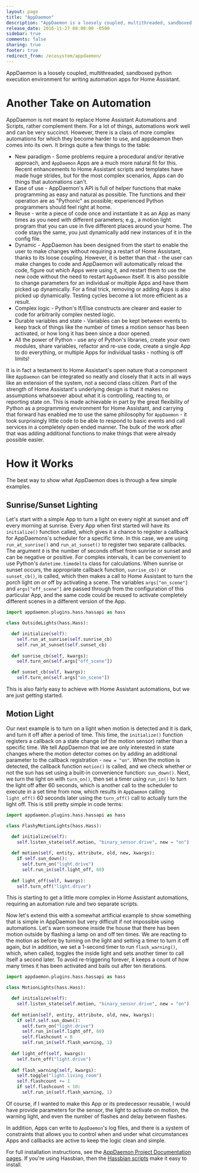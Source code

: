 ```yaml
---
layout: page
title: "AppDaemon"
description: "AppDaemon is a loosely coupled, multithreaded, sandboxed Python execution environment for writing automation apps for Home Assistant"
release_date: 2016-11-27 08:00:00 -0500
sidebar: true
comments: false
sharing: true
footer: true
redirect_from: /ecosystem/appdaemon/
---
```


AppDaemon is a loosely coupled, multithreaded, sandboxed python execution environment for writing automation apps for Home Assistant.

# Another Take on Automation

AppDaemon is not meant to replace Home Assistant Automations and Scripts, rather complement them. For a lot of things, automations work well and can be very succinct. However, there is a class of more complex automations for which they become harder to use, and appdeamon then comes into its own. It brings quite a few things to the table:

- New paradigm - Some problems require a procedural and/or iterative approach, and `AppDaemon` Apps are a much more natural fit for this. Recent enhancements to Home Assistant scripts and templates have made huge strides, but for the most complex scenarios, Apps can do things that automations can't.
- Ease of use - AppDaemon's API is full of helper functions that make programming as easy and natural as possible. The functions and their operation are as "Pythonic" as possible; experienced Python programmers should feel right at home.
- Reuse - write a piece of code once and instantiate it as an App as many times as you need with different parameters; e.g., a motion light program that you can use in five different places around your home. The code stays the same, you just dynamically add new instances of it in the config file.
- Dynamic - AppDaemon has been designed from the start to enable the user to make changes without requiring a restart of Home Assistant, thanks to its loose coupling. However, it is better than that - the user can make changes to code and AppDaemon will automatically reload the code, figure out which Apps were using it, and restart them to use the new code without the need to restart `AppDaemon` itself. It is also possible to change parameters for an individual or multiple Apps and have them picked up dynamically. For a final trick, removing or adding Apps is also picked up dynamically. Testing cycles become a lot more efficient as a result.
- Complex logic - Python's If/Else constructs are clearer and easier to code for arbitrarily complex nested logic.
- Durable variables and state - Variables can be kept between events to keep track of things like the number of times a motion sensor has been activated, or how long it has been since a door opened.
- All the power of Python - use any of Python's libraries, create your own modules, share variables, refactor and re-use code, create a single App to do everything, or multiple Apps for individual tasks - nothing is off limits!

It is in fact a testament to Home Assistant's open nature that a component like `AppDaemon` can be integrated so neatly and closely that it acts in all ways like an extension of the system, not a second class citizen. Part of the strength of Home Assistant's underlying design is that it makes no assumptions whatsoever about what it is controlling, reacting to, or reporting state on. This is made achievable in part by the great flexibility of Python as a programming environment for Home Assistant, and carrying that forward has enabled me to use the same philosophy for `AppDaemon` - it took surprisingly little code to be able to respond to basic events and call services in a completely open ended manner. The bulk of the work after that was adding additional functions to make things that were already possible easier.

# How it Works

The best way to show what AppDaemon does is through a few simple examples.

## Sunrise/Sunset Lighting

Let's start with a simple App to turn a light on every night at sunset and off every morning at sunrise. Every App when first started will have its `initialize()` function called, which gives it a chance to register a callback for AppDaemons's scheduler for a specific time. In this case, we are using `run_at_sunrise()` and `run_at_sunset()` to register two separate callbacks. The argument `0` is the number of seconds offset from sunrise or sunset and can be negative or positive. For complex intervals, it can be convenient to use Python's `datetime.timedelta` class for calculations. When sunrise or sunset occurs, the appropriate callback function, `sunrise_cb()` or `sunset_cb()`, is called, which then makes a call to Home Assistant to turn the porch light on or off by activating a scene. The variables `args["on_scene"]` and `args["off_scene"]` are passed through from the configuration of this particular App, and the same code could be reused to activate completely different scenes in a different version of the App.

```python
import appdaemon.plugins.hass.hassapi as hass

class OutsideLights(hass.Hass):

  def initialize(self):
    self.run_at_sunrise(self.sunrise_cb)
    self.run_at_sunset(self.sunset_cb)
    
  def sunrise_cb(self, kwargs):
    self.turn_on(self.args["off_scene"])

  def sunset_cb(self, kwargs):
    self.turn_on(self.args["on_scene"])

```

This is also fairly easy to achieve with Home Assistant automations, but we are just getting started.

## Motion Light

Our next example is to turn on a light when motion is detected and it is dark, and turn it off after a period of time. This time, the `initialize()` function registers a callback on a state change (of the motion sensor) rather than a specific time. We tell AppDaemon that we are only interested in state changes where the motion detector comes on by adding an additional parameter to the callback registration - `new = "on"`. When the motion is detected, the callback function `motion()` is called, and we check whether or not the sun has set using a built-in convenience function: `sun_down()`. Next, we turn the light on with `turn_on()`, then set a timer using `run_in()` to turn the light off after 60 seconds, which is another call to the scheduler to execute in a set time from now, which results in `AppDaemon` calling `light_off()` 60 seconds later using the `turn_off()` call to actually turn the light off. This is still pretty simple in code terms:

```python
import appdaemon.plugins.hass.hassapi as hass

class FlashyMotionLights(hass.Hass):

  def initialize(self):
    self.listen_state(self.motion, "binary_sensor.drive", new = "on")
  
  def motion(self, entity, attribute, old, new, kwargs):
    if self.sun_down():
      self.turn_on("light.drive")
      self.run_in(self.light_off, 60)
  
  def light_off(self, kwargs):
    self.turn_off("light.drive")
```

This is starting to get a little more complex in Home Assistant automations, requiring an automation rule and two separate scripts.

Now let's extend this with a somewhat artificial example to show something that is simple in AppDaemon but very difficult if not impossible using automations. Let's warn someone inside the house that there has been motion outside by flashing a lamp on and off ten times. We are reacting to the motion as before by turning on the light and setting a timer to turn it off again, but in addition, we set a 1-second timer to run `flash_warning()`, which, when called, toggles the inside light and sets another timer to call itself a second later. To avoid re-triggering forever, it keeps a count of how many times it has been activated and bails out after ten iterations.

```python
import appdaemon.plugins.hass.hassapi as hass

class MotionLights(hass.Hass):

  def initialize(self):
    self.listen_state(self.motion, "binary_sensor.drive", new = "on")
  
  def motion(self, entity, attribute, old, new, kwargs):
    if self.self.sun_down():
      self.turn_on("light.drive")
      self.run_in(self.light_off, 60)
      self.flashcount = 0
      self.run_in(self.flash_warning, 1)
  
  def light_off(self, kwargs):
    self.turn_off("light.drive")
    
  def flash_warning(self, kwargs):
    self.toggle("light.living_room")
    self.flashcount += 1
    if self.flashcount < 10:
      self.run_in(self.flash_warning, 1)
```

Of course, if I wanted to make this App or its predecessor reusable, I would have provide parameters for the sensor, the light to activate on motion, the warning light, and even the number of flashes and delay between flashes.

In addition, Apps can write to `AppDaemon`'s log files, and there is a system of constraints that allows you to control when and under what circumstances Apps and callbacks are active to keep the logic clean and simple.

For full installation instructions, see the [AppDaemon Project Documentation pages](http://appdaemon.readthedocs.io/en/stable/). If you're using Hassbian, then the [Hassbian scripts](https://github.com/home-assistant/hassbian-scripts/blob/dev/docs/appdaemon.md) make it easy to install.
